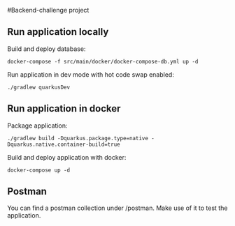 #Backend-challenge project

## Run application locally
Build and deploy database:
```shell script
docker-compose -f src/main/docker/docker-compose-db.yml up -d
```

Run application in dev mode with hot code swap enabled:
```shell script
./gradlew quarkusDev
```
## Run application in docker 
Package application:
```shell script
./gradlew build -Dquarkus.package.type=native -Dquarkus.native.container-build=true
```
Build and deploy application with docker:
```shell script
docker-compose up -d
```

## Postman
You can find a postman collection under /postman.
Make use of it to test the application. 
